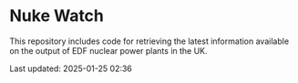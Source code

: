 # Nuke Watch

This repository includes code for retrieving the latest information available on the output of EDF nuclear power plants in the UK.

Last updated: 2025-01-25 02:36